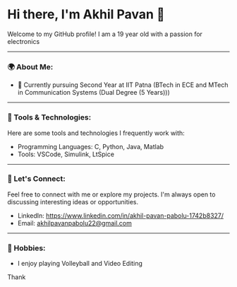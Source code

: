 # Hi there, I'm Akhil Pavan 👋

Welcome to my GitHub profile! I am a 19 year old with a passion for electronics

---

### 🌍 About Me:
- 🔹 Currently pursuing Second Year at IIT Patna (BTech in ECE and MTech in Communication Systems (Dual Degree (5 Years)))

---

### 🔧 Tools & Technologies:
Here are some tools and technologies I frequently work with:

- Programming Languages: C, Python, Java, Matlab
- Tools: VSCode, Simulink, LtSpice

---

### 🔎 Let's Connect:
Feel free to connect with me or explore my projects. I'm always open to discussing interesting ideas or opportunities.

- LinkedIn: https://www.linkedin.com/in/akhil-pavan-pabolu-1742b8327/
- Email: akhilpavanpabolu22@gmail.com

---

### 🎨 Hobbies:
- I enjoy playing Volleyball and Video Editing

Thank
